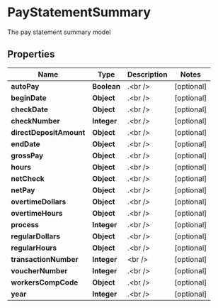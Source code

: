 

# PayStatementSummary

The pay statement summary model

## Properties

| Name | Type | Description | Notes |
|------------ | ------------- | ------------- | -------------|
|**autoPay** | **Boolean** | .&lt;br /&gt; |  [optional] |
|**beginDate** | **Object** | .&lt;br /&gt; |  [optional] |
|**checkDate** | **Object** | .&lt;br /&gt; |  [optional] |
|**checkNumber** | **Integer** | .&lt;br /&gt; |  [optional] |
|**directDepositAmount** | **Object** | .&lt;br /&gt; |  [optional] |
|**endDate** | **Object** | .&lt;br /&gt; |  [optional] |
|**grossPay** | **Object** | .&lt;br /&gt; |  [optional] |
|**hours** | **Object** | .&lt;br /&gt; |  [optional] |
|**netCheck** | **Object** | .&lt;br /&gt; |  [optional] |
|**netPay** | **Object** | .&lt;br /&gt; |  [optional] |
|**overtimeDollars** | **Object** | .&lt;br /&gt; |  [optional] |
|**overtimeHours** | **Object** | .&lt;br /&gt; |  [optional] |
|**process** | **Integer** | .&lt;br /&gt; |  [optional] |
|**regularDollars** | **Object** | .&lt;br /&gt; |  [optional] |
|**regularHours** | **Object** | .&lt;br /&gt; |  [optional] |
|**transactionNumber** | **Integer** | &lt;br /&gt; |  [optional] |
|**voucherNumber** | **Integer** | .&lt;br /&gt; |  [optional] |
|**workersCompCode** | **Object** | .&lt;br /&gt; |  [optional] |
|**year** | **Integer** | .&lt;br /&gt; |  [optional] |



